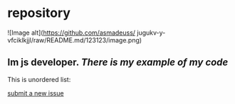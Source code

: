 # repository

![Image alt](https://github.com/asmadeuss/
jugukv-y-vfciklkjjl/raw/README.md/123123/image.png)

## Im js developer. _There_ _is_ _my_ _example_ _of_ _my_ _code_

 This is unordered list: 
 
 [submit a new issue](https://github.com/[username]/[repo_name]/issues/new)
 



